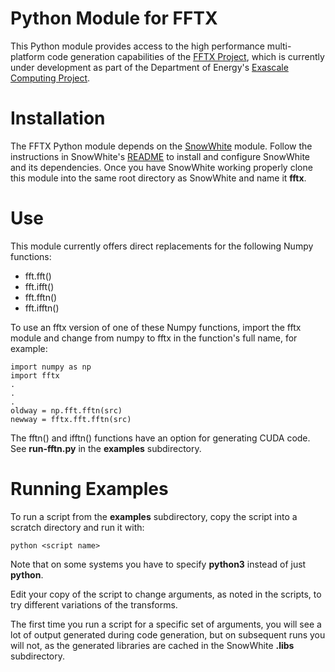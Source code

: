 Python Module for FFTX
======================

This Python module provides access to the high performance multi-platform 
code generation capabilities of the [FFTX Project](https://github.com/spiral-software/fftx), 
which is currently under development as part of the Department of Energy's 
[Exascale Computing Project](https://www.exascaleproject.org/).

# Installation

The FFTX Python module depends on the [SnowWhite](https://github.com/spiral-software/python-package-snowwhite) module. 
Follow the instructions in SnowWhite's 
[README](https://github.com/spiral-software/python-package-snowwhite#readme)
to install and 
configure SnowWhite and its dependencies. Once you have SnowWhite working properly 
clone this module into the same root directory as SnowWhite and name it **fftx**.

# Use

This module currently offers direct replacements for the following Numpy functions:

* fft.fft()
* fft.ifft()
* fft.fftn()
* fft.ifftn()

To use an fftx version of one of these Numpy functions, import the fftx module and change 
from numpy to fftx in the function's full name, for example:

```
import numpy as np
import fftx
.
.
.
oldway = np.fft.fftn(src)
newway = fftx.fft.fftn(src)

```

The fftn() and ifftn() functions have an option for generating CUDA code.
See **run-fftn.py** in the **examples** subdirectory.

# Running Examples

To run a script from the **examples** subdirectory, copy the script into a scratch directory
and run it with:

```python <script name>```

Note that on some systems you have to specify **python3** instead of just **python**.

Edit your copy of the script to change arguments, as noted in the scripts, to try different
variations of the transforms.

The first time you run a script for a specific set of arguments, you will see a lot of output generated during code generation, but on subsequent runs you will not, as the generated libraries 
are cached in the SnowWhite **.libs** subdirectory.



